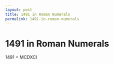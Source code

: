 ```yaml
---
layout: post
title: 1491 in Roman Numerals
permalink: 1491-in-roman-numerals
---
```


# 1491 in Roman Numerals

1491 = MCDXCI
